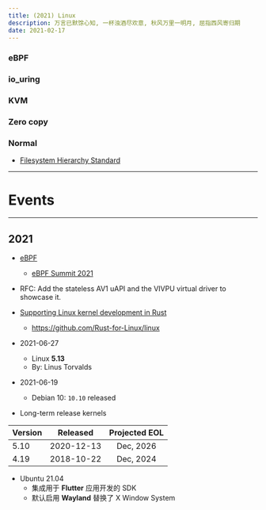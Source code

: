 ```yaml
---
title: (2021) Linux
description: 万言已默馀心知, 一杯浊酒尽欢意, 秋风万里一明月, 屈指西风寄归期
date: 2021-02-17
---
```


### eBPF

### io_uring

### KVM

### Zero copy

### Normal

* [Filesystem Hierarchy Standard](https://en.wikipedia.org/wiki/Filesystem_Hierarchy_Standard)

------------------

# Events

------------------

## 2021

* [eBPF](https://ebpf.io)
  - [eBPF Summit 2021](https://ebpf.io/summit-2021/)

* RFC: Add the stateless AV1 uAPI and the VIVPU virtual driver to showcase it.

* [Supporting Linux kernel development in Rust](https://lwn.net/Articles/829858/)
  - https://github.com/Rust-for-Linux/linux

* 2021-06-27
  - Linux **5.13**
  - By: Linus Torvalds

* 2021-06-19
  - Debian 10: `10.10` released

* Long-term release kernels

| Version |  Released  | Projected EOL |
| ------- |:----------:|:-------------:|
|  5.10   | 2020-12-13 |   Dec, 2026   |
|  4.19   | 2018-10-22 |   Dec, 2024   |

* Ubuntu 21.04
  - 集成用于 **Flutter** 应用开发的 SDK
  - 默认启用 **Wayland** 替换了 X Window System
